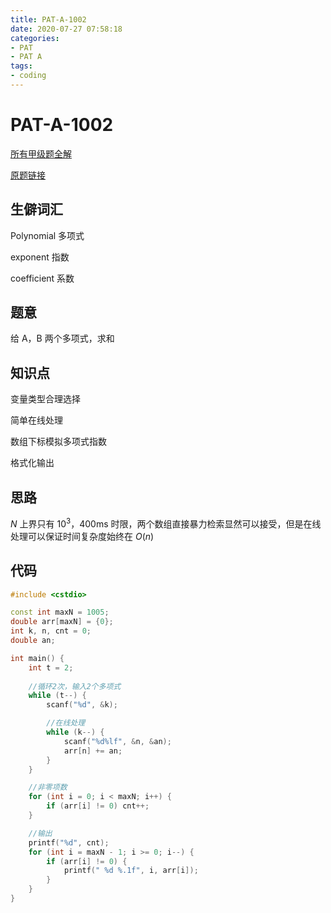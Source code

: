 ```yaml
---
title: PAT-A-1002
date: 2020-07-27 07:58:18
categories: 
- PAT
- PAT A
tags: 
- coding
---
```


# PAT-A-1002

[所有甲级题全解](https://github.com/Squ1rrel-K/PAT-A-C-Cpp)

[原题链接](https://pintia.cn/problem-sets/994805342720868352/problems/994805526272000000)

## 生僻词汇

Polynomial 多项式

exponent 指数

coefficient 系数

## 题意

给 A，B 两个多项式，求和

## 知识点

变量类型合理选择

简单在线处理

数组下标模拟多项式指数

格式化输出

## 思路

$N$ 上界只有 $10^3$，400ms 时限，两个数组直接暴力检索显然可以接受，但是在线处理可以保证时间复杂度始终在 $O(n)$

## 代码

```c++
#include <cstdio>

const int maxN = 1005;
double arr[maxN] = {0};
int k, n, cnt = 0;
double an;

int main() {
    int t = 2;
    
    //循环2次，输入2个多项式
    while (t--) {
        scanf("%d", &k);

        //在线处理
        while (k--) {
            scanf("%d%lf", &n, &an);
            arr[n] += an;
        }
    }

    //非零项数
    for (int i = 0; i < maxN; i++) {
        if (arr[i] != 0) cnt++;
    }

    //输出
    printf("%d", cnt);
    for (int i = maxN - 1; i >= 0; i--) {
        if (arr[i] != 0) {
            printf(" %d %.1f", i, arr[i]);
        }
    }
}
```





